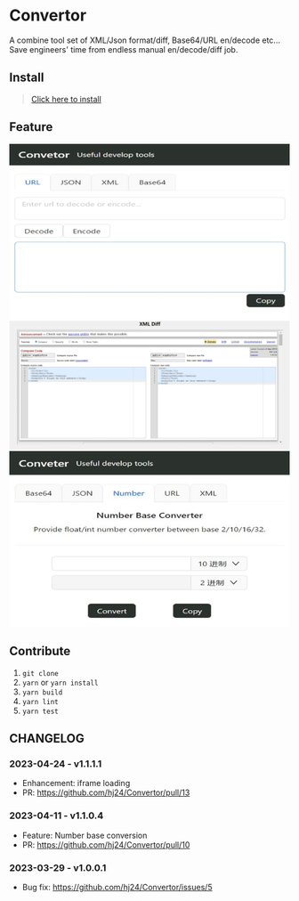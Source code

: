 # Convertor
A combine tool set of XML/Json format/diff, Base64/URL en/decode etc... 
Save engineers' time from endless manual en/decode/diff job.

## Install
> [Click here to install](https://chrome.google.com/webstore/detail/parse-diff-tool/plldopcffknjbimajdlcakmlgimfofcf?hl=zh)

## Feature
![](assets/converter-1.jpg)
![](assets/converter-3.jpg)
![](assets/converter-4.jpg)

## Contribute
1. `git clone`
2. `yarn` or `yarn install`
3. `yarn build`
4. `yarn lint` 
5. `yarn test`

## CHANGELOG
### 2023-04-24 - v1.1.1.1
- Enhancement: iframe loading
- PR: https://github.com/hj24/Convertor/pull/13

### 2023-04-11 - v1.1.0.4
- Feature: Number base conversion
- PR: https://github.com/hj24/Convertor/pull/10

### 2023-03-29 - v1.0.0.1 
- Bug fix: https://github.com/hj24/Convertor/issues/5
